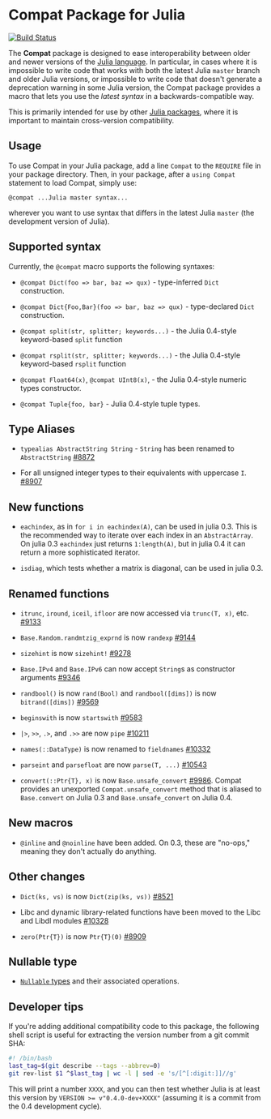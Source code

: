 # Compat Package for Julia

[![Build Status](https://travis-ci.org/JuliaLang/Compat.jl.svg?branch=master)](https://travis-ci.org/JuliaLang/Compat.jl)

The **Compat** package is designed to ease interoperability between
older and newer versions of the [Julia
language](http://julialang.org/).  In particular, in cases where it is
impossible to write code that works with both the latest Julia
`master` branch and older Julia versions, or impossible to write code
that doesn't generate a deprecation warning in some Julia version, the
Compat package provides a macro that lets you use the *latest syntax*
in a backwards-compatible way.

This is primarily intended for use by other [Julia
packages](http://docs.julialang.org/en/latest/manual/packages/), where
it is important to maintain cross-version compatibility.

## Usage

To use Compat in your Julia package, add a line `Compat` to the
`REQUIRE` file in your package directory.  Then, in your package,
after a `using Compat` statement to load Compat, simply use:

```
@compat ...Julia master syntax...
```

wherever you want to use syntax that differs in the latest Julia
`master` (the development version of Julia).

## Supported syntax

Currently, the `@compat` macro supports the following syntaxes:

* `@compat Dict(foo => bar, baz => qux)` - type-inferred `Dict` construction.

* `@compat Dict{Foo,Bar}(foo => bar, baz => qux)` - type-declared `Dict` construction.

* `@compat split(str, splitter; keywords...)` - the Julia 0.4-style keyword-based `split` function

* `@compat rsplit(str, splitter; keywords...)` - the Julia 0.4-style keyword-based `rsplit` function

* `@compat Float64(x)`, `@compat UInt8(x)`,  - the Julia 0.4-style numeric types constructor.

* `@compat Tuple{foo, bar}` - Julia 0.4-style tuple types.

## Type Aliases

* `typealias AbstractString String` - `String` has been renamed to `AbstractString` [#8872](https://github.com/JuliaLang/julia/pull/8872)

* For all unsigned integer types to their equivalents with uppercase `I`. [#8907](https://github.com/JuliaLang/julia/pull/8907)

## New functions

* `eachindex`, as in `for i in eachindex(A)`, can be used in julia 0.3. This is the recommended way to iterate over each index in an `AbstractArray`. On julia 0.3 `eachindex` just returns `1:length(A)`, but in julia 0.4 it can return a more sophisticated iterator. 
 
* `isdiag`, which tests whether a matrix is diagonal, can be used in julia 0.3.

## Renamed functions

* `itrunc`, `iround`, `iceil`, `ifloor` are now accessed via `trunc(T, x)`, etc. [#9133](https://github.com/JuliaLang/julia/pull/9133)

* `Base.Random.randmtzig_exprnd` is now `randexp` [#9144](https://github.com/JuliaLang/julia/pull/9144)

* `sizehint` is now `sizehint!` [#9278](https://github.com/JuliaLang/julia/pull/9278)

* `Base.IPv4` and `Base.IPv6` can now accept `String`s as constructor arguments [#9346](https://github.com/JuliaLang/julia/pull/9346)

* `randbool()` is now `rand(Bool)` and `randbool([dims])` is now `bitrand([dims])` [#9569](https://github.com/JuliaLang/julia/pull/9569)

* `beginswith` is now `startswith` [#9583](https://github.com/JuliaLang/julia/pull/9583)

* `|>`, `>>`, `.>`, and `.>>` are now `pipe` [#10211](https://github.com/JuliaLang/julia/pull/10211)

* `names(::DataType)` is now renamed to `fieldnames` [#10332](https://github.com/JuliaLang/julia/pull/10332)

* `parseint` and `parsefloat` are now `parse(T, ...)` [#10543](https://github.com/JuliaLang/julia/pull/10543)

* `convert(::Ptr{T}, x)` is now `Base.unsafe_convert` [#9986](https://github.com/JuliaLang/julia/pull/9986).
  Compat provides an unexported `Compat.unsafe_convert` method that is aliased to `Base.convert` on Julia 0.3 and
  `Base.unsafe_convert` on Julia 0.4.

## New macros

* `@inline` and `@noinline` have been added. On 0.3, these are "no-ops," meaning they don't actually do anything.

## Other changes

* `Dict(ks, vs)` is now `Dict(zip(ks, vs))` [#8521](https://github.com/JuliaLang/julia/pull/8521)

* Libc and dynamic library-related functions have been moved to the Libc and Libdl modules [#10328](https://github.com/JuliaLang/julia/pull/10328)

* `zero(Ptr{T})` is now `Ptr{T}(0)` [#8909](https://github.com/JuliaLang/julia/pull/8909)

## Nullable type
* [`Nullable` types](http://julia.readthedocs.org/en/latest/manual/types/?highlight=nullable#nullable-types-representing-missing-values) and their associated operations.

## Developer tips

If you're adding additional compatibility code to this package, the following shell script is useful for extracting the version number from a git commit SHA:

```sh
#! /bin/bash
last_tag=$(git describe --tags --abbrev=0)
git rev-list $1 ^$last_tag | wc -l | sed -e 's/[^[:digit:]]//g'
```
This will print a number `XXXX`, and you can then test whether Julia
is at least this version by `VERSION >= v"0.4.0-dev+XXXX"` (assuming
it is a commit from the 0.4 development cycle).

